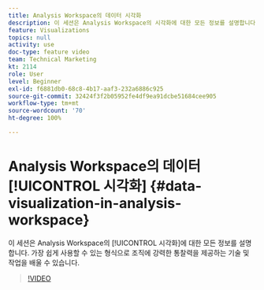 ```yaml
---
title: Analysis Workspace의 데이터 시각화
description: 이 세션은 Analysis Workspace의 시각화에 대한 모든 정보를 설명합니다. 가장 쉽게 사용할 수 있는 형식으로 조직에 강력한 통찰력을 제공하는 기술 및 작업을 배울 수 있습니다.
feature: Visualizations
topics: null
activity: use
doc-type: feature video
team: Technical Marketing
kt: 2114
role: User
level: Beginner
exl-id: f6881db0-68c8-4b17-aaf3-232a6886c925
source-git-commit: 32424f3f2b05952fe4df9ea91dcbe51684cee905
workflow-type: tm+mt
source-wordcount: '70'
ht-degree: 100%

---
```


# Analysis Workspace의 데이터 [!UICONTROL 시각화] {#data-visualization-in-analysis-workspace}

이 세션은 Analysis Workspace의 [!UICONTROL 시각화]에 대한 모든 정보를 설명합니다. 가장 쉽게 사용할 수 있는 형식으로 조직에 강력한 통찰력을 제공하는 기술 및 작업을 배울 수 있습니다.

>[!VIDEO](https://video.tv.adobe.com/v/25036/?quality=12)
